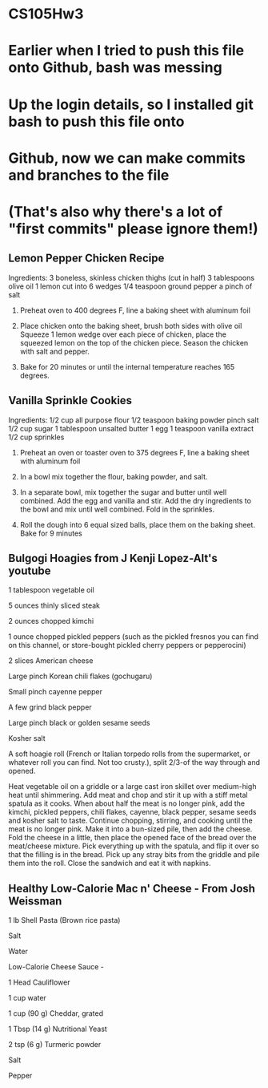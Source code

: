 # CS105Hw3
# Earlier when I tried to push this file onto Github, bash was messing
# Up the login details, so I installed git bash to push this file onto
# Github, now we can make commits and branches to the file
# (That's also why there's a lot of "first commits" please ignore them!)

## Lemon Pepper Chicken Recipe

Ingredients: 3 boneless, skinless chicken thighs (cut in half)
      3 tablespoons olive oil
      1 lemon cut into 6 wedges
      1/4 teaspoon ground pepper
      a pinch of salt

1. Preheat oven to 400 degrees F, line a baking sheet with aluminum foil

2. Place chicken onto the baking sheet, brush both sides with olive oil
Squeeze 1 lemon wedge over each piece of chicken, place the squeezed
lemon on the top of the chicken piece. Season the chicken with salt
and pepper.

3. Bake for 20 minutes or until the internal temperature reaches 165
degrees. 


## Vanilla Sprinkle Cookies

Ingredients: 1/2 cup all purpose flour
      1/2 teaspoon baking powder
      pinch salt
      1/2 cup sugar
      1 tablespoon unsalted butter
      1 egg
      1 teaspoon vanilla extract
      1/2 cup sprinkles

1. Preheat an oven or toaster oven to 375 degrees F, line a baking sheet with aluminum foil

2. In a bowl mix together the flour, baking powder, and salt.

3. In a separate bowl, mix together the sugar and butter until well combined. Add the egg and vanilla and stir.
   Add the dry ingredients to the bowl and mix until well combined. Fold in the sprinkles.

4. Roll the dough into 6 equal sized balls, place them on the baking sheet. Bake for 9 minutes

## Bulgogi Hoagies from J Kenji Lopez-Alt's youtube

1 tablespoon vegetable oil

5 ounces thinly sliced steak

2 ounces chopped kimchi

1 ounce chopped pickled peppers (such as the pickled fresnos you can find on this channel, or store-bought pickled cherry peppers or pepperocini)

2 slices American cheese

Large pinch Korean chili flakes (gochugaru)

Small pinch cayenne pepper


A few grind black pepper

Large pinch black or golden sesame seeds

Kosher salt

A soft hoagie roll (French or Italian torpedo rolls from the supermarket, or whatever roll you can find. Not too crusty.), split 2/3-of the way through and opened.

Heat vegetable oil on a griddle or a large cast iron skillet over medium-high heat until shimmering. Add meat and chop and stir it up with a stiff metal spatula as it cooks. When about half the meat is no longer pink, add the kimchi, pickled peppers, chili flakes, cayenne, black pepper, sesame seeds and kosher salt to taste. Continue chopping, stirring, and cooking until the meat is no longer pink. Make it into a bun-sized pile, then add the cheese. Fold the cheese in a little, then place the opened face of the bread over the meat/cheese mixture. Pick everything up with the spatula, and flip it over so that the filling is in  the bread. Pick up any stray bits from the griddle and pile them into the roll. Close the sandwich and eat it with napkins.

## Healthy Low-Calorie Mac n' Cheese - From Josh Weissman

1 lb Shell Pasta (Brown rice pasta)

Salt

Water

Low-Calorie Cheese Sauce -

1 Head Cauliflower 

1 cup water

1 cup (90 g) Cheddar, grated

1 Tbsp (14 g) Nutritional Yeast

2 tsp (6 g) Turmeric powder

Salt

Pepper
